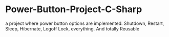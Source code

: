 # Power-Button-Project-C-Sharp
a project where power button options are implemented. Shutdown, Restart, Sleep, Hibernate, Logoff Lock, everything. And totally Reusable

